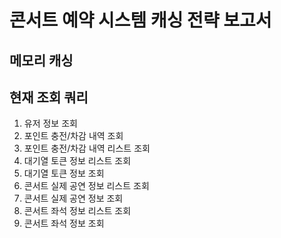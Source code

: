 # 콘서트 예약 시스템 캐싱 전략 보고서

## 메모리 캐싱

## 현재 조회 쿼리

1. 유저 정보 조회
2. 포인트 충전/차감 내역 조회
3. 포인트 충전/차감 내역 리스트 조회
4. 대기열 토큰 정보 리스트 조회
5. 대기열 토큰 정보 조회
6. 콘서트 실제 공연 정보 리스트 조회
7. 콘서트 실제 공연 정보 조회
8. 콘서트 좌석 정보 리스트 조회
9. 콘서트 좌석 정보 조회